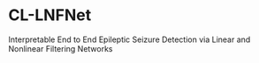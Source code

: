 # CL-LNFNet
Interpretable End to End Epileptic Seizure Detection via Linear and Nonlinear Filtering Networks

